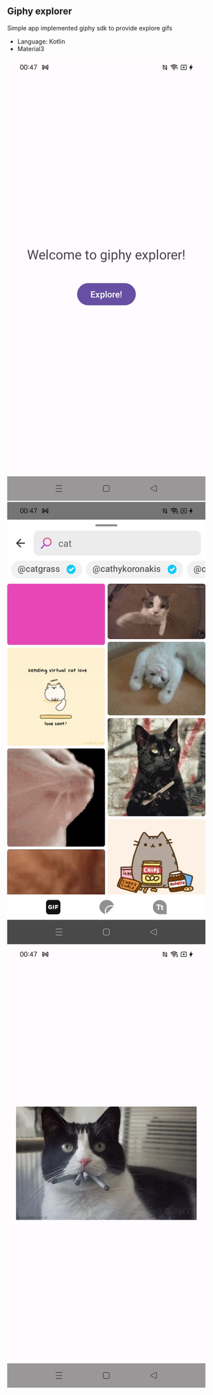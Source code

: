 ## Giphy explorer

Simple app implemented giphy sdk to provide explore gifs

- Language: Kotlin
- Material3

![Preview 1](./images/preview1.jpg?)
![Preview 2](./images/preview2.jpg?)
![Preview 3](./images/preview3.jpg?)